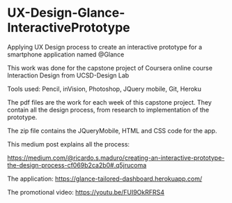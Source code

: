 # UX-Design-Glance-InteractivePrototype
Applying UX Design process to create an interactive prototype for a smartphone application named @Glance

This work was done for the capstone project of Coursera online course Interaction Design from UCSD-Design Lab

Tools used: Pencil, inVision, Photoshop, JQuery mobile, Git, Heroku

The pdf files are the work for each week of this capstone project. They contain all the design process, from research to implementation of the prototype.

The zip file contains the JQueryMobile, HTML and CSS code for the app.

This medium post explains all the process: 

https://medium.com/@ricardo.s.maduro/creating-an-interactive-prototype-the-design-process-cf069b2ca2b0#.q5jrucoma

The application: https://glance-tailored-dashboard.herokuapp.com/

The promotional video: https://youtu.be/FUI9OkRFRS4



